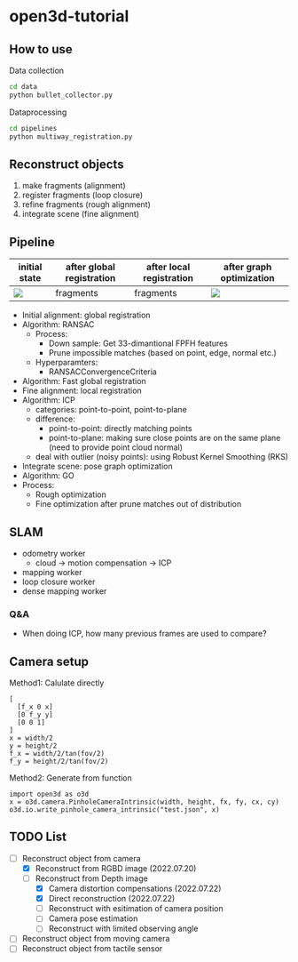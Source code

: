 # open3d-tutorial

## How to use

Data collection

```bash
cd data
python bullet_collector.py
```

Dataprocessing
  
```bash
cd pipelines
python multiway_registration.py
```

## Reconstruct objects

1. make fragments (alignment)
2. register fragments (loop closure)
3. refine fragments (rough alignment)
4. integrate scene (fine alignment)

## Pipeline

|initial state|after global registration|after local registration|after graph optimization|
|-----------|-----------------------|-----------------------|-----------------------|
|![](https://tva1.sinaimg.cn/large/e6c9d24egy1h4is90p9w8j213j0u079b.jpg)|fragments|fragments|![](https://tva1.sinaimg.cn/large/e6c9d24egy1h4kw39mql7g2074074h2y.gif)|

* Initial alignment: global registration
 * Algorithm: RANSAC 
   * Process:
     * Down sample: Get 33-dimantional FPFH features
     * Prune impossible matches (based on point, edge, normal etc.)
   * Hyperparamters:
     * RANSACConvergenceCriteria
 * Algorithm: Fast global registration
* Fine alignment: local registration
 * Algorithm: ICP
   * categories: point-to-point, point-to-plane
   * difference:
     * point-to-point: directly matching points
     * point-to-plane: making sure close points are on the same plane (need to provide point cloud normal)
   * deal with outlier (noisy points): using Robust Kernel Smoothing (RKS)
* Integrate scene: pose graph optimization
 * Algorithm: GO
 * Process:
   * Rough optimization
   * Fine optimization after prune matches out of distribution

## SLAM

* odometry worker
  * cloud -> motion compensation -> ICP
* mapping worker
* loop closure worker
* dense mapping worker

### Q&A
* When doing ICP, how many previous frames are used to compare?

## Camera setup

Method1: Calulate directly

```
[
  [f_x 0 x]
  [0 f_y y]
  [0 0 1]
]
x = width/2
y = height/2
f_x = width/2/tan(fov/2)
f_y = height/2/tan(fov/2)
```

Method2: Generate from function
```
import open3d as o3d
x = o3d.camera.PinholeCameraIntrinsic(width, height, fx, fy, cx, cy)
o3d.io.write_pinhole_camera_intrinsic("test.json", x)
```

## TODO List

- [ ] Reconstruct object from camera
  - [x] Reconstruct from RGBD image (2022.07.20)
  - [ ] Reconstruct from Depth image
    - [x] Camera distortion compensations (2022.07.22)
    - [x] Direct reconstruction (2022.07.22)
    - [ ] Reconstruct with esitimation of camera position
    - [ ] Camera pose estimation 
    - [ ] Reconstruct with limited observing angle
- [ ] Reconstruct object from moving camera
- [ ] Reconstruct object from tactile sensor